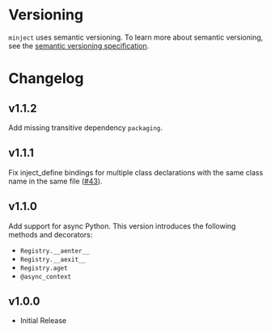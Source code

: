 # Versioning

`minject` uses semantic versioning. To learn more about semantic versioning, see the [semantic versioning specification](https://semver.org/#semantic-versioning-200).

# Changelog

## v1.1.2

Add missing transitive dependency `packaging`.

## v1.1.1

Fix inject_define bindings for multiple class declarations with the same class
name in the same file ([#43](https://github.com/duolingo/minject/issues/43)).

## v1.1.0

Add support for async Python. This version introduces the following methods and decorators:

- `Registry.__aenter__`
- `Registry.__aexit__`
- `Registry.aget`
- `@async_context`

## v1.0.0

- Initial Release
